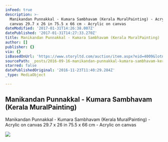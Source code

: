 ```yaml
---
inFeed: true
description: >-
  Manikandan Punnakkal - Kumara Sambhavam (Kerala MuralPainting) - Acrylic on
  canvas 29.7 x 26 in 75.5 x 66 cm - Acrylic on canvas
dateModified: '2017-01-31T14:26:38.007Z'
datePublished: '2017-01-31T14:27:33.270Z'
title: Manikandan Punnakkal - Kumara Sambhavam (Kerala MuralPainting)
author: []
publisher: {}
via: {}
isBasedOnUrl: 'https://www.storyltd.com/auction/item.aspx?eid=4009&lotno=31'
sourcePath: _posts/2016-09-16-manikandan-punnakkal-kumara-sambhavam-kerala-muralpaintin.md
starred: false
datePublishedOriginal: '2016-11-23T11:40:29.284Z'
_type: MediaObject

---
```

<article style=""><h1>Manikandan Punnakkal - Kumara Sambhavam (Kerala MuralPainting)</h1><p>Manikandan Punnakkal - Kumara Sambhavam (Kerala MuralPainting) - Acrylic on canvas 29.7 x 26 in 75.5 x 66 cm - Acrylic on canvas</p><img src="https://d1drtiiz13sc9k.cloudfront.net/mercen/prod/2016/7/30/cb9a2be3-0f0f-4c2e-b986-c1ef3fe572c6_2_big.jpg" /></article>
